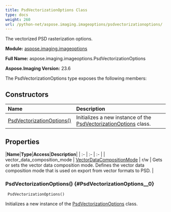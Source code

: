 ```yaml
---
title: PsdVectorizationOptions Class
type: docs
weight: 260
url: /python-net/aspose.imaging.imageoptions/psdvectorizationoptions/
---
```


The vectorized PSD rasterization options.

**Module:** [aspose.imaging.imageoptions](/imaging/python-net/aspose.imaging.imageoptions/)

**Full Name:** aspose.imaging.imageoptions.PsdVectorizationOptions

**Aspose.Imaging Version:** 23.6

The PsdVectorizationOptions type exposes the following members:
## **Constructors**
|**Name**|**Description**|
| :- | :- |
| [PsdVectorizationOptions()](#PsdVectorizationOptions__0) | Initializes a new instance of the [PsdVectorizationOptions](/imaging/python-net/aspose.imaging.imageoptions/psdvectorizationoptions/) class. |
## **Properties**
|**Name**|**Type**|**Access**|**Description**|
| :- | :- | :- |
| vector_data_composition_mode | [VectorDataCompositionMode](/imaging/python-net/aspose.imaging.fileformats.psd/vectordatacompositionmode/) | r/w | Gets or sets the vector data composition mode. Defines the vector data composition mode that is used on export from vector formats to PSD. |

### PsdVectorizationOptions() {#PsdVectorizationOptions__0}


```
 PsdVectorizationOptions() 
```

Initializes a new instance of the [PsdVectorizationOptions](/imaging/python-net/aspose.imaging.imageoptions/psdvectorizationoptions/) class.

